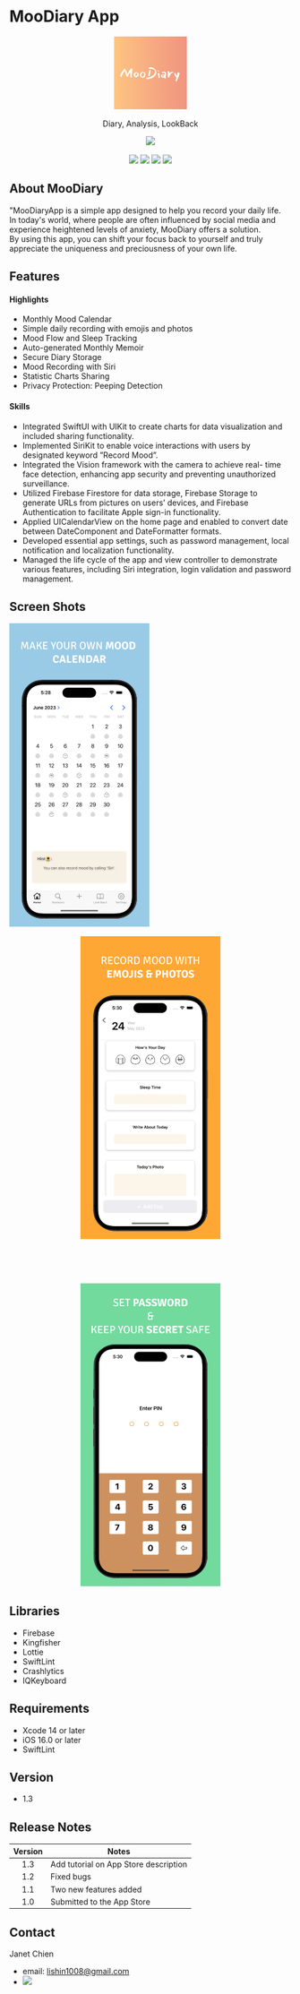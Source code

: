 # MooDiary App

<p align="center">
  <img src="https://github.com/Lishin1215/asset/blob/main/appIcon/Group%20626526.jpg?raw=true" width="130" height="130"/>
</p>

<p align="center">
Diary, Analysis, LookBack
</p>

<p align="center">
	<a href="https://apps.apple.com/tw/app/moodiaryapp/id6450440783"><img src="https://developer.apple.com/assets/elements/badges/download-on-the-app-store.svg"></a>
</p>

<p align="center">
    <img src="https://img.shields.io/badge/platform-iOS-lightgray">
    <img src="https://img.shields.io/badge/license-MIT-informational">
    <img src="https://img.shields.io/badge/release-v1.3-green">
    <img src="https://img.shields.io/badge/Swift-5.0-orange.svg?style=flat">
</p>

## About MooDiary
"MooDiaryApp is a simple app designed to help you record your daily life. </br>
In today's world, where people are often influenced by social media and experience heightened levels of anxiety, MooDiary offers a solution. </br>
By using this app, you can shift your focus back to yourself and truly appreciate the uniqueness and preciousness of your own life.

## Features
#### Highlights
- Monthly Mood Calendar </br>
- Simple daily recording with emojis and photos </br>
- Mood Flow and Sleep Tracking </br>
- Auto-generated Monthly Memoir </br>
- Secure Diary Storage </br>
- Mood Recording with Siri </br>
- Statistic Charts Sharing </br>
- Privacy Protection: Peeping Detection </br>



#### Skills
- Integrated SwiftUI with UIKit to create charts for data visualization and included sharing functionality.
- Implemented SiriKit to enable voice interactions with users by designated keyword ”Record Mood”.
- Integrated the Vision framework with the camera to achieve real-
 time face detection, enhancing app security and preventing unauthorized surveillance.
- Utilized Firebase Firestore for data storage, Firebase Storage to generate URLs from pictures on users’ devices, and Firebase
Authentication to facilitate Apple sign-in functionality.
- Applied UICalendarView on the home page and enabled to convert date between DateComponent and DateFormatter formats.
- Developed essential app settings, such as password management, local notification and localization functionality.
- Managed the life cycle of the app and view controller to demonstrate various features, including Siri integration, login validation and password management.


## Screen Shots
<p align="left">
   <img src="https://github.com/Lishin1215/asset/blob/main/MoodApp截圖/background%20(6.5)/Frame%208.jpg?raw=true" width="250" />
</p>
<p align="center">
   <img src="https://github.com/Lishin1215/asset/blob/main/MoodApp截圖/background%20(6.5)/Frame%209.jpg?raw=true" width="250" />
</p>
<p align="center">
   <img src=" " width="550" />
</p>
<p align="center">
   <img src=" " width="550" />
</p>
<p align="center">
   <img src="https://github.com/Lishin1215/asset/blob/main/MoodApp截圖/background%20(6.5)/Frame%2010.jpg?raw=true " width="250" />
</p>

## Libraries
- Firebase
- Kingfisher
- Lottie
- SwiftLint
- Crashlytics
- IQKeyboard

## Requirements
- Xcode 14 or later</br>
- iOS 16.0 or later</br>
- SwiftLint

## Version
- 1.3

## Release Notes
| Version | Notes |
| :-----: | ----- |
| 1.3  | Add tutorial on App Store description |
| 1.2  | Fixed bugs |
| 1.1  | Two new features added |
| 1.0  | Submitted to the App Store |

## Contact
Janet Chien</br>

- email: <lishin1008@gmail.com>
- <a href="https://www.linkedin.com/in/chien-li-hsin/"><img src="https://img.shields.io/badge/LinkedIn-0077B5?style=for-the-badge&logo=linkedin&logoColor=white"></a>

